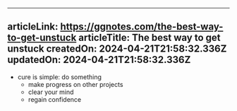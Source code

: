 -----------------------
articleLink: https://ggnotes.com/the-best-way-to-get-unstuck
articleTitle: The best way to get unstuck
createdOn: 2024-04-21T21:58:32.336Z
updatedOn: 2024-04-21T21:58:32.336Z
-----------------------

- cure is simple: do something
  - make progress on other projects
  - clear your mind
  - regain confidence
